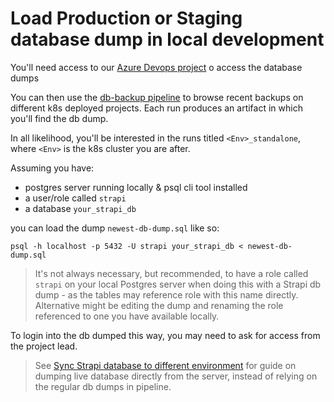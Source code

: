 # Load Production or Staging database dump in local development

You'll need access to our [Azure Devops project](https://dev.azure.com/bratislava-innovation/Inovacie) o access the database dumps

You can then use the [db-backup pipeline](https://dev.azure.com/bratislava-innovation/Inovacie/_build?definitionId=28) to browse recent backups on different k8s deployed projects. Each run produces an artifact in which you'll find the db dump.

In all likelihood, you'll be interested in the runs titled `<Env>_standalone`, where `<Env>` is the k8s cluster you are after.

Assuming you have:
  - postgres server running locally & psql cli tool installed
  - a user/role called `strapi` 
  - a database `your_strapi_db`
  
you can load the dump `newest-db-dump.sql` like so:

```
psql -h localhost -p 5432 -U strapi your_strapi_db < newest-db-dump.sql
```



> It's not always necessary, but recommended, to have a role called `strapi` on your local Postgres server when doing this with a Strapi db dump - as the tables may reference role with this name directly. Alternative might be editing the dump and renaming the role referenced to one you have available locally.

To login into the db dumped this way, you may need to ask for access from the project lead.

> See [Sync Strapi database to different environment](../recipes/sync-strapi-db-to-different-env.md) for guide on dumping live database directly from the server, instead of relying on the regular db dumps in pipeline.